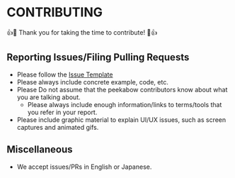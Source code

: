 # CONTRIBUTING

:+1::tada: Thank you for taking the time to contribute! :tada::+1:

## Reporting Issues/Filing Pulling Requests

* Please follow the [Issue Template](./ISSUE_TEMPLATE.md)
* Please always include concrete example, code, etc.
* Please Do not assume that the peekabow contributors know about what you are talking about.
  * Please always include enough information/links to terms/tools that you refer in your report. 
* Please include graphic material to explain UI/UX issues, such as screen captures and animated gifs.

## Miscellaneous

* We accept issues/PRs in English or Japanese.